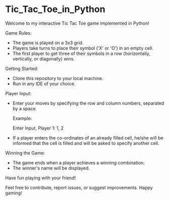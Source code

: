 # Tic_Tac_Toe_in_Python
Welcome to my interactive Tic Tac Toe game implemented in Python!

Game Rules:
- The game is played on a 3x3 grid.
- Players take turns to place their symbol ('X' or 'O') in an empty cell.
- The first player to get three of their symbols in a row (horizontally, vertically, or diagonally) wins.

Getting Started:
- Clone this repository to your local machine.
- Run in any IDE of your choice.

Player Input:
- Enter your moves by specifying the row and column numbers, separated by a space.

  Example:

  Enter Input, Player 1: 1, 2 
- If a player enters the co-ordinates of an already filled cell, he/she will be informed that the cell is filled and will be asked to specify another cell.


Winning the Game:

- The game ends when a player achieves a winning combination.
- The winner's name will be displayed.

Have fun playing with your friend!

Feel free to contribute, report issues, or suggest improvements. Happy gaming!
